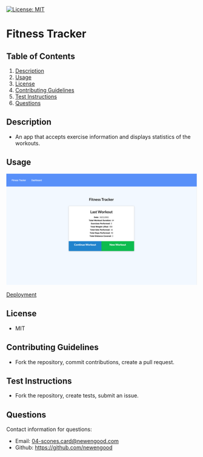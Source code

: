[![License: MIT](https://img.shields.io/badge/License-MIT-yellow.svg)](https://opensource.org/licenses/MIT)
# Fitness Tracker

## Table of Contents
  
1. [Description](#description)
2. [Usage](#usage)
3. [License](#license)
4. [Contributing Guidelines](#contributing-guidelines)
5. [Test Instructions](#test-instructions)
6. [Questions](#questions)
  
## Description

*  An app that accepts exercise information and displays statistics of the workouts.

## Usage

![usage](./assets/usage.png)

[Deployment](https://radiant-inlet-63148.herokuapp.com/)

## License
  
* MIT
  
## Contributing Guidelines

* Fork the repository, commit contributions, create a pull request.

## Test Instructions

* Fork the repository, create tests, submit an issue. 
  
## Questions

Contact information for questions:

* Email: 04-scones.card@newengood.com
* Github: https://github.com/newengood
  
  
